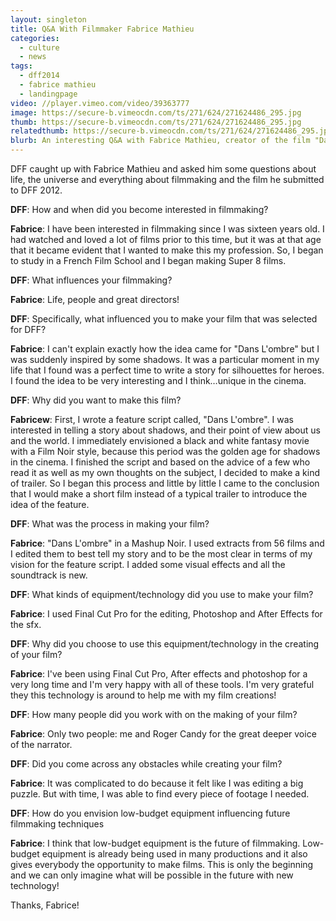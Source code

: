 ```yaml
---
layout: singleton
title: Q&A With Filmmaker Fabrice Mathieu
categories:
  - culture
  - news
tags:
  - dff2014
  - fabrice mathieu
  - landingpage
video: //player.vimeo.com/video/39363777
image: https://secure-b.vimeocdn.com/ts/271/624/271624486_295.jpg
thumb: https://secure-b.vimeocdn.com/ts/271/624/271624486_295.jpg
relatedthumb: https://secure-b.vimeocdn.com/ts/271/624/271624486_295.jpg
blurb: An interesting Q&A with Fabrice Mathieu, creator of the film "Dane L'ombre" (In the Shadows).
---
```



DFF caught up with Fabrice Mathieu and asked him some questions about life, the universe and everything about filmmaking and the film he submitted to DFF 2012.

**DFF**: How and when did you become interested in filmmaking?

**Fabrice**: I have been interested in filmmaking since I was sixteen years old. I had watched and loved a lot of films prior to this time, but it was at that age that it became evident that I wanted to make this my profession. So, I began to study in a French Film School and I began making Super 8 films.

**DFF**: What influences your filmmaking?


**Fabrice**: Life, people and great directors!

**DFF**: Specifically, what influenced you to make your film that was selected for DFF?


**Fabrice**: I can't explain exactly how the idea came for "Dans L'ombre" but I was suddenly inspired by some shadows. It was a particular moment in my life that I found was a perfect time to write a story for silhouettes for heroes. I found the idea to be very interesting and I think…unique in the cinema.

**DFF**: Why did you want to make this film?


**Fabricew**: First, I wrote a feature script called, "Dans L'ombre". I was interested in telling a story about shadows, and their point of view about us and the world. I immediately envisioned a black and white fantasy movie with a Film Noir style, because this period was the golden age for shadows in the cinema. I finished the script and based on the advice of a few who read it as well as my own thoughts on the subject, I decided to make a kind of trailer. So I began this process and little by little I came to the conclusion that I would make a short film instead of a typical trailer to introduce the idea of the feature.

**DFF**: What was the process in making your film?


**Fabrice**: "Dans L'ombre" in a Mashup Noir. I used extracts from 56 films and I edited them to best tell my story and to be the most clear in terms of my vision for the feature script. I added some visual effects and all the soundtrack is new.

**DFF**: What kinds of equipment/technology did you use to make your film?


**Fabrice**: I used Final Cut Pro for the editing, Photoshop and After Effects for the sfx.

**DFF**: Why did you choose to use this equipment/technology in the creating of your film?


**Fabrice**: I've been using Final Cut Pro, After effects and photoshop for a very long time and I'm very happy with all of these tools. I'm very grateful they this technology is around to help me with my film creations!

**DFF**: How many people did you work with on the making of your film?


**Fabrice**: Only two people: me and Roger Candy for the great deeper voice of the narrator.

**DFF**: Did you come across any obstacles while creating your film?


**Fabrice**: It was complicated to do because it felt like I was editing a big puzzle. But with time, I was able to find every piece of footage I needed.

**DFF**: How do you envision low-budget equipment influencing future filmmaking techniques


**Fabrice**: I think that low-budget equipment is the future of filmmaking. Low-budget equipment is already being used in many productions and it also gives everybody the opportunity to make films. This is only the beginning and we can only imagine what will be possible in the future with new technology!

Thanks, Fabrice!
